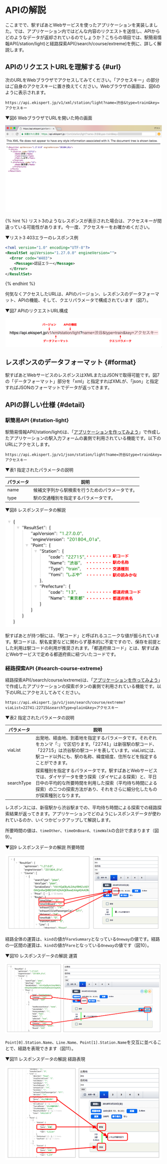 # APIの解説

ここまでで、駅すぱあとWebサービスを使ったアプリケーションを実装しました。では、アプリケーション内ではどんな内容のリクエストを送信し、APIからどのようなデータが返却されているのでしょうか？こちらの項目では、駅簡易情報API(/station/light)と経路探索API(/search/course/extreme)を例に、詳しく解説します。

## APIのリクエストURLを理解する {#url}

次のURLをWebブラウザでアクセスしてみてください。「アクセスキー」の部分はご自身のアクセスキーに置き換えてください。Webブラウザの画面は、図6のように表示されます。

```
https://api.ekispert.jp/v1/xml/station/light?name=渋谷&type=train&key=アクセスキー
```

▼図6 WebブラウザでURLを開いた時の画面

![img](/img/6.png)

{% hint %}
リスト3のようなレスポンスが表示された場合は、アクセスキーが間違っている可能性があります。今一度、アクセスキーをお確かめください。

▼リスト3 403エラーのレスポンス例

```xml
<?xml version="1.0" encoding="UTF-8"?>
<ResultSet apiVersion="1.27.0.0" engineVersion="">
  <Error code="W403">
    <Message>認証エラー</Message>
  </Error>
</ResultSet>
```
{% endhint %}

何気なくアクセスしたURLは、APIのバージョン、レスポンスのデータフォーマット、APIの機能、そして、クエリパラメータで構成されています（図7）。

▼図7 APIのリクエストURL構成

![img](/img/7.png)

## レスポンスのデータフォーマット {#format}

駅すぱあとWebサービスのレスポンスはXMLまたはJSONで取得可能です。図7の「データフォーマット」部分を「xml」と指定すればXMLが、「json」と指定すればJSONのフォーマットでデータが返ってきます。

## APIの詳しい仕様 {#detail}

### 駅簡易API {#station-light}

駅簡易情報API(/station/light)は、「[アプリケーションを作ってみよう](/docs/app.md)」で作成したアプリケーションの駅入力フォームの裏側で利用されている機能です。以下のURLにアクセスします。

```
https://api.ekispert.jp/v1/json/station/light?name=渋谷&type=train&key=アクセスキー
```

▼表1 指定されたパラメータの説明

|パラメータ|説明|
|---|---|
|name|候補文字列から駅検索を行うためのパラメータです。|
|type|駅の交通種別を指定するパラメータです。|

▼図8 レスポンスデータの解説

![img](/img/8.png)

駅すぱあとが持つ駅には、「駅コード」と呼ばれるユニークな値が振られています。駅コードは、駅名変更などに関わらず基本的に不変ですので、保存を前提とした利用は駅コードの利用が推奨されます。「都道府県コード」とは、駅すぱあとWebサービスで定める都道府県に紐づいたコードです。

### 経路探索API {#search-course-extreme}

経路探索API(/search/course/extreme)は、「[アプリケーションを作ってみよう](/docs/app.md)」で作成したアプリケーションの探索ボタンの裏側で利用されている機能です。以下のURLにアクセスしてみてください。

```
https://api.ekispert.jp/v1/json/search/course/extreme?viaList=22741:22715&searchType=plain&key=アクセスキー
```

▼表2 指定されたパラメータの説明

|パラメータ|説明|
|---|---|
|viaList|出発地、経由地、到着地を指定するパラメータです。それぞれをカンマ「:」で区切ります。「22741」は新宿駅の駅コード、「22715」は渋谷駅の駅コードを表しています。viaListには、駅コード以外にも、駅の名称、緯度経度、住所などを指定することができます。|
|searchType|探索種別を指定するパラメータです。駅すぱあとWebサービスでは、ダイヤデータを使う探索（ダイヤによる探索）と、平日日中の平均的な所要時間を利用した探索（平均待ち時間による探索）の二つの探索方法があり、それをさらに細分化したものが探索種別となります。|

レスポンスには、新宿駅から渋谷駅までの、平均待ち時間による探索での経路探索結果が返ってきます。アプリケーションでどのようにレスポンスデータが使われているのか、いくつかピックアップして解説します。

所要時間の値は、`timeOther`、`timeOnBoard`、`timeWalk`の合計で求まります（図9）。

▼図9 レスポンスデータの解説 所要時間

![img](/img/9.png)

経路全体の運賃は、`kind`の値が`FareSummary`となっている`Oneway`の値です。経路の一区間の運賃は、`kind`の値が`Fare`となっている`Oneway`の値です（図10）。

▼図10 レスポンスデータの解説 運賃

![img](/img/10.png)

`Point[0].Station.Name`、`Line.Name、Point[1].Station.Name`を交互に並べることで、経路を表現できます（図11）。

▼図11 レスポンスデータの解説 経路表現

![img](/img/11.png)

